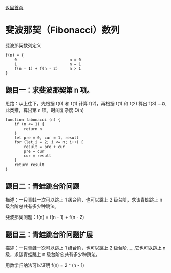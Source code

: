 [返回首页](../../README.md)

# 斐波那契（Fibonacci）数列

斐波那契数列定义

```
f(n) = {
    0                       n = 0
    1                       n = 1
    f(n - 1) + f(n - 2)     n > 1
}
```

## 题目一：求斐波那契第 n 项。

思路：从上往下，先根据 f(0) 和 f(1) 计算 f(2)，再根据 f(1) 和 f(2) 算出 f(3)....以此类推，算出第 n 项。时间复杂度 O(n)
```
function fabonacci (n) {
    if (n <= 1) {
        return n
    }
    let pre = 0, cur = 1, result
    for (let i = 2; i <= n; i++) {
        result = pre + cur
        pre = cur
        cur = result
    }
    return result
}
```

## 题目二：青蛙跳台阶问题

描述：一只青蛙一次可以跳上 1 级台阶，也可以跳上 2 级台阶，求该青蛙跳上 n 级台阶总共有多少种跳法。

斐波那契问题：f(n) = f(n - 1) + f(n - 2)

## 题目三：青蛙跳台阶问题扩展

描述：一只青蛙一次可以跳上 1 级台阶，也可以跳上 2 级台阶......它也可以跳上 n 级，求该青蛙跳上 n 级台阶总共有多少种跳法。

用数学归纳法可以证明 f(n) = 2 ^ (n - 1)